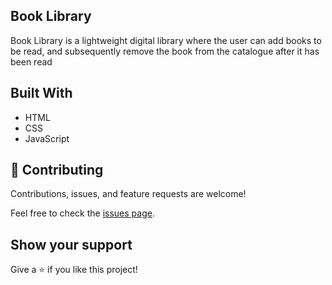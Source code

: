 
## Book Library

Book Library is a lightweight digital library where the user can add books to be read, and subsequently remove the book from the catalogue after it has been read



## Built With

* HTML
* CSS
* JavaScript


## 🤝 Contributing

Contributions, issues, and feature requests are welcome!

Feel free to check the [issues page](https://github.com/Ademola101/private-events/issues).

## Show your support

Give a ⭐️ if you like this project!
